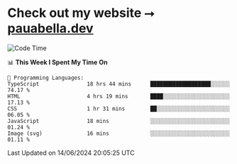 # Check out my website ⭢ [pauabella.dev](https://pauabella.dev)

<!--START_SECTION:waka-->
![Code Time](http://img.shields.io/badge/Code%20Time-3%2C468%20hrs%209%20mins-blue)

📊 **This Week I Spent My Time On** 

```text
💬 Programming Languages: 
TypeScript               18 hrs 44 mins      ███████████████████░░░░░░   74.17 % 
HTML                     4 hrs 19 mins       ████░░░░░░░░░░░░░░░░░░░░░   17.13 % 
CSS                      1 hr 31 mins        ██░░░░░░░░░░░░░░░░░░░░░░░   06.05 % 
JavaScript               18 mins             ░░░░░░░░░░░░░░░░░░░░░░░░░   01.24 % 
Image (svg)              16 mins             ░░░░░░░░░░░░░░░░░░░░░░░░░   01.11 % 
```


 Last Updated on 14/06/2024 20:05:25 UTC
<!--END_SECTION:waka-->
